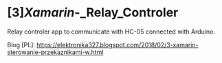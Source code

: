 # [3]_Xamarin_-_Relay_Controler

Relay controler app to communicate with HC-05 connected with Arduino.

Blog [PL]:
https://elektronika327.blogspot.com/2018/02/3-xamarin-sterowanie-przekaznikami-w.html
